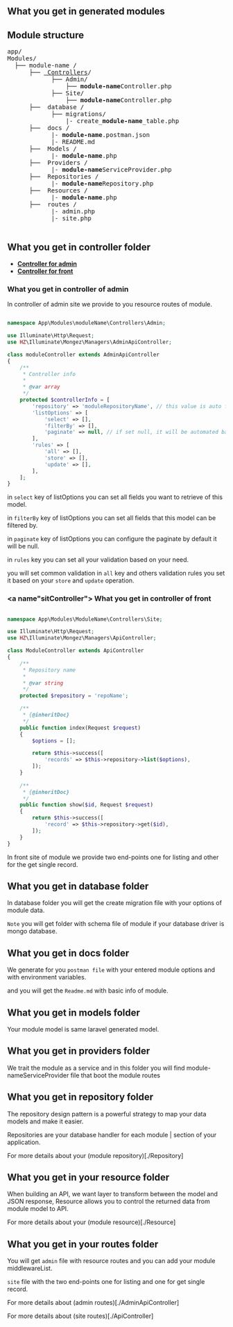 ## What you get in generated modules

## <a name="moduleStructure"> Module structure </a>

<div class="highlight highlight-html">
<pre>
app/
Modules/
  ├── module-name /
      ├── <a href="s"> Controllers</a>/
            ├── Admin/
                ├── <strong>module-name</strong>Controller.php
            ├── Site/
                ├── <strong>module-name</strong>Controller.php
      ├── <a> database </a>/
            ├── migrations/
                |- create_<strong>module-name</strong>_table.php 
      ├── <a> docs </a>/
            |- <strong>module-name</strong>.postman.json
            |- README.md
      ├── <a> Models </a>/
            |- <strong>module-name</strong>.php
      ├── <a> Providers </a>/
            |- <strong>module-name</strong>ServiceProvider.php
      ├── <a> Repositories </a>/
            |- <strong>module-name</strong>Repository.php
      ├── <a> Resources </a>/
            |- <strong>module-name</strong>.php
      ├── <a> routes </a>/
            |- admin.php
            |- site.php
        </pre>
</div>

## What you get in controller folder
- **[Controller for admin](#adminController)**
- **[Controller for front](#siteController)**

### <a name="adminController">What you get in controller of admin</a>

In controller of admin site we provide to you resource routes of module.

``` php

namespace App\Modules\moduleName\Controllers\Admin;

use Illuminate\Http\Request;
use HZ\Illuminate\Mongez\Managers\AdminApiController; 

class moduleController extends AdminApiController
{
    /**
     * Controller info
     *
     * @var array
     */
    protected $controllerInfo = [
        'repository' => 'moduleRepositoryName', // this value is auto filled within generating of module
        'listOptions' => [
            'select' => [],
            'filterBy' => [],
            'paginate' => null, // if set null, it will be automated based on repository configuration option
        ],
        'rules' => [
            'all' => [],
            'store' => [],
            'update' => [],
        ],
    ];
}
```

in ``select`` key of listOptions you can set all fields you want to retrieve of this model.

in ``filterBy`` key of listOptions you can set all fields that this model can be filtered by.

in ``paginate`` key of listOptions you can configure the paginate by default it will be null.

in ``rules`` key you can set all your validation based on your need.

you will set common validation in ``all`` key and others validation rules you set it based on your ``store`` and ``update`` operation.


### <a name"sitController"> What you get in controller of front </a>

``` php

namespace App\Modules\ModuleName\Controllers\Site;

use Illuminate\Http\Request;
use HZ\Illuminate\Mongez\Managers\ApiController;

class ModuleController extends ApiController
{
    /**
     * Repository name
     * 
     * @var string
     */
    protected $repository = 'repoName';

    /**
     * {@inheritDoc}
     */
    public function index(Request $request)
    {
        $options = [];

        return $this->success([
            'records' => $this->repository->list($options),
        ]);
    }
    
    /**
     * {@inheritDoc}
     */
    public function show($id, Request $request)
    {
        return $this->success([
            'record' => $this->repository->get($id),
        ]);
    }
}

```

In front site of module we provide two end-points one for listing and other for the get single record.


## What you get in database folder

In database folder you will get the create migration file with your options of module data.

```Note``` you will get folder with schema file of module if your database driver is mongo database. 

## What you get in docs folder 

We generate for you ```postman file``` with your entered module options and with environment variables.

and you will get the ```Readme.md``` with basic info of module.

## What you get in models folder

Your module model is same laravel generated model.

## What you get in providers folder

We trait the module as a service and in this folder you will find module-nameServiceProvider file that boot the module routes

## What you get in repository folder

The repository design pattern is a powerful strategy to map your data models and make it easier.

Repositories are your database handler for each module | section of your application.

For more details about your (module repository)[./Repository]

## What you get in your resource folder 

When building an API, we want layer to transform between the model and JSON response, Resource allows you to control the returned data from module model to API.

For more details about your (module resource)[./Resource]

## What you get in your routes folder

You will get ``admin`` file with resource routes and you can add your module middlewareList.

``site`` file with the two end-points one for listing and one for get single record.

For more details about (admin routes)[./AdminApiController]

For more details about (site routes)[./ApiController]

